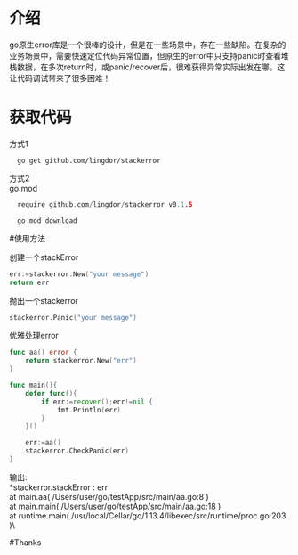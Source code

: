 # 介绍
go原生error库是一个很棒的设计，但是在一些场景中，存在一些缺陷。在复杂的业务场景中，需要快速定位代码异常位置，但原生的error中只支持panic时查看堆栈数据，在多次return时，或panic/recover后，很难获得异常实际出发在哪。这让代码调试带来了很多困难！

# 获取代码
方式1
```shell script
  go get github.com/lingdor/stackerror
```
方式2 \
go.mod
```go
  require github.com/lingdor/stackerror v0.1.5
```
```shell script
  go mod download
```

#使用方法

创建一个stackError
```go
err:=stackerror.New("your message")
return err
```
抛出一个stackerror
```go
stackerror.Panic("your message")
```
优雅处理error
```go
func aa() error {
    return stackerror.New("err")
}

func main(){
	defer func(){
		if err:=recover();err!=nil {
			fmt.Println(err)
		}
	}()

	err:=aa()
	stackerror.CheckPanic(err)
}

```

输出: \
*stackerror.stackError : err\
  at main.aa( /Users/user/go/testApp/src/main/aa.go:8 )\
  at main.main( /Users/user/go/testApp/src/main/aa.go:18 )\
  at runtime.main( /usr/local/Cellar/go/1.13.4/libexec/src/runtime/proc.go:203 )\



#Thanks



